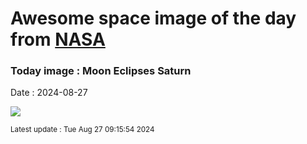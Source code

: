 
# Awesome space image of the day from [NASA](https://api.nasa.gov/)

### Today image : Moon Eclipses Saturn
Date : 2024-08-27

![](https://apod.nasa.gov/apod/image/2408/MoonEclipsesSaturn_Sanz_960.jpg)

<small>Latest update : Tue Aug 27 09:15:54 2024</small>
        